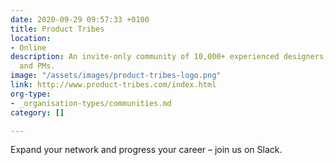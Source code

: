 ```yaml
---
date: 2020-09-29 09:57:33 +0100
title: Product Tribes
location:
- Online
description: An invite-only community of 10,000+ experienced designers, developers,
  and PMs.
image: "/assets/images/product-tribes-logo.png"
link: http://www.product-tribes.com/index.html
org-type:
- _organisation-types/communities.md
category: []

---
```

Expand your network and progress your career – join us on Slack.